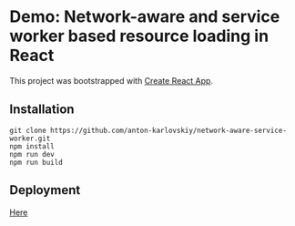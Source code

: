 
# Demo: Network-aware and service worker based resource loading in React

This project was bootstrapped with [Create React App](https://github.com/facebookincubator/create-react-app).

## Installation
```
git clone https://github.com/anton-karlovskiy/network-aware-service-worker.git
npm install
npm run dev
npm run build
```
## Deployment
[Here](https://network-aware-service-worker.firebaseapp.com/)